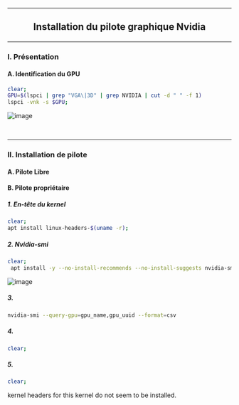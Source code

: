 -------------------------------------------------------------------------------------------------------------------------------------------------------------------------------
## <p align='center'> Installation du pilote graphique Nvidia </p>

-------------------------------------------------------------------------------------------------------------------------------------------------------------------------------
### I. Présentation
#### A. Identification du GPU
```bash
clear;
GPU=$(lspci | grep "VGA\|3D" | grep NVIDIA | cut -d " " -f 1)
lspci -vnk -s $GPU;
```

![image](https://github.com/MarcJaffre/Linux/assets/35907/a2c955ca-f89e-400b-af76-6e00f0f4d883)

<br />

-------------------------------------------------------------------------------------------------------------------------------------------------------------------------------
### II. Installation de pilote
#### A. Pilote Libre

#### B. Pilote propriétaire
##### 1. En-tête du kernel
```bash
clear;
apt install linux-headers-$(uname -r);
```

##### 2. Nvidia-smi
```bash
clear;
 apt install -y --no-install-recommends --no-install-suggests nvidia-smi;
```
![image](https://github.com/MarcJaffre/Linux/assets/35907/0fad553a-a4ac-457b-b3ef-48b8acf4151f)


##### 3. 
```bash
nvidia-smi --query-gpu=gpu_name,gpu_uuid --format=csv
```

##### 4. 
```bash
clear;
```
##### 5. 
```bash
clear;
```




kernel headers for this kernel do not seem to be installed.

